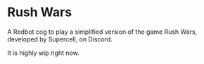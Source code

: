 # Rush Wars

A Redbot cog to play a simplified version of the game Rush Wars, developed by Supercell, on Discord.  

It is highly wip right now.  
